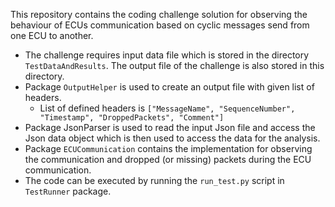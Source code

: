 This repository contains the coding challenge solution for observing the behaviour of ECUs communication based on cyclic messages send from one ECU to another.
* The challenge requires input data file which is stored in the directory `TestDataAndResults`. The output file of the challenge is also stored in this directory.
* Package `OutputHelper` is used to create an output file with given list of headers. 
  * List of defined headers is `["MessageName", "SequenceNumber", "Timestamp", "DroppedPackets", "Comment"]`
* Package JsonParser is used to read the input Json file and access the Json data object which is then used to access the data for the analysis.
* Package `ECUCommunication` contains the implementation for observing the communication and dropped (or missing) packets during the ECU communication.
* The code can be executed by running the `run_test.py` script in `TestRunner` package.
